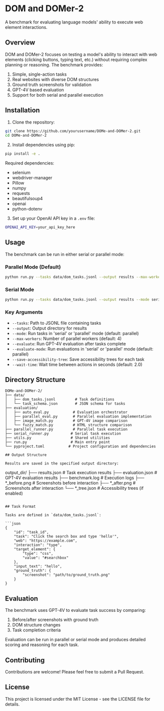 # DOM and DOMer-2

A benchmark for evaluating language models' ability to execute web element interactions.

## Overview

DOM and DOMer-2 focuses on testing a model's ability to interact with web elements (clicking buttons, typing text, etc.) without requiring complex planning or reasoning. The benchmark provides:

1. Simple, single-action tasks
2. Real websites with diverse DOM structures
3. Ground truth screenshots for validation
4. GPT-4V based evaluation
5. Support for both serial and parallel execution

## Installation

1. Clone the repository:
```bash
git clone https://github.com/yourusername/DOMe-and-DOMer-2.git
cd DOMe-and-DOMer-2
```

2. Install dependencies using pip:
```bash
pip install -e .
```

Required dependencies:
- selenium
- webdriver-manager
- Pillow
- numpy
- requests
- beautifulsoup4
- openai
- python-dotenv

3. Set up your OpenAI API key in a `.env` file:
```bash
OPENAI_API_KEY=your_api_key_here
```

## Usage

The benchmark can be run in either serial or parallel mode:

### Parallel Mode (Default)
```bash
python run.py --tasks data/dom_tasks.jsonl --output results --max-workers 4 --evaluate
```

### Serial Mode
```bash
python run.py --tasks data/dom_tasks.jsonl --output results --mode serial --evaluate
```

### Key Arguments
- `--tasks`: Path to JSONL file containing tasks
- `--output`: Output directory for results
- `--mode`: Run tasks in 'serial' or 'parallel' mode (default: parallel)
- `--max-workers`: Number of parallel workers (default: 4)
- `--evaluate`: Run GPT-4V evaluation after tasks complete
- `--evaluate-mode`: Run evaluations in 'serial' or 'parallel' mode (default: parallel)
- `--save-accessibility-tree`: Save accessibility trees for each task
- `--wait-time`: Wait time between actions in seconds (default: 2.0)

## Directory Structure

```
DOMe-and-DOMer-2/
├── data/
│   ├── dom_tasks.jsonl         # Task definitions
│   └── task_schema.json        # JSON schema for tasks
├── evaluation/
│   ├── auto_eval.py           # Evaluation orchestrator
│   ├── parallel_eval.py       # Parallel evaluation implementation
│   ├── image_match.py         # GPT-4V image comparison
│   └── fuzzy_match.py         # HTML structure comparison
├── parallel_runner.py         # Parallel task execution
├── serial_runner.py          # Serial task execution
├── utils.py                  # Shared utilities
├── run.py                    # Main entry point
└── pyproject.toml           # Project configuration and dependencies

## Output Structure

Results are saved in the specified output directory:
```
output_dir/
├── results.json              # Task execution results
├── evaluation.json           # GPT-4V evaluation results
├── benchmark.log            # Execution logs
├── *_before.png            # Screenshots before interaction
├── *_after.png             # Screenshots after interaction
└── *_tree.json            # Accessibility trees (if enabled)
```

## Task Format

Tasks are defined in `data/dom_tasks.jsonl`:

```json
{
    "id": "task_id",
    "task": "Click the search box and type 'hello'",
    "web": "https://example.com",
    "interaction": "type",
    "target_element": {
        "type": "css",
        "value": "#searchbox"
    },
    "input_text": "hello",
    "ground_truth": {
        "screenshot": "path/to/ground_truth.png"
    }
}
```

## Evaluation

The benchmark uses GPT-4V to evaluate task success by comparing:
1. Before/after screenshots with ground truth
2. DOM structure changes
3. Task completion criteria

Evaluation can be run in parallel or serial mode and produces detailed scoring and reasoning for each task.

## Contributing

Contributions are welcome! Please feel free to submit a Pull Request.

## License

This project is licensed under the MIT License - see the LICENSE file for details.
